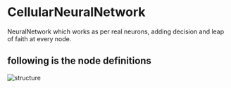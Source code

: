 # CellularNeuralNetwork
NeuralNetwork which works as per real neurons, adding decision and leap of faith at every node.
## following is the node definitions
![structure](https://raw.githubusercontent.com/VariableVasasMT/CellularNeuralNetwork/master/Untitled%20Diagram.jpg)